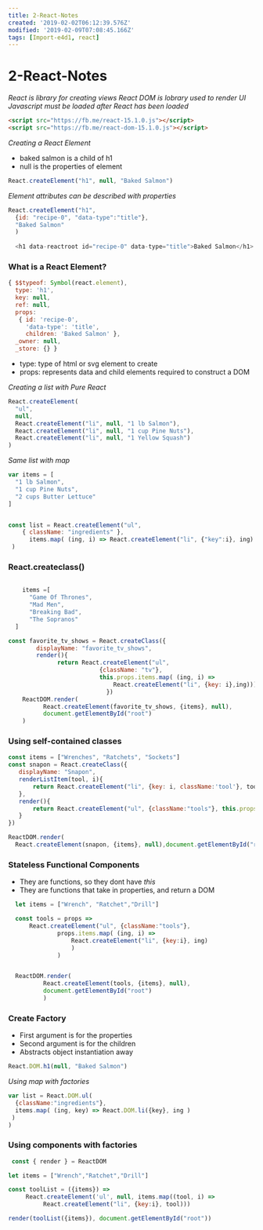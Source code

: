 ```yaml
---
title: 2-React-Notes
created: '2019-02-02T06:12:39.576Z'
modified: '2019-02-09T07:08:45.166Z'
tags: [Import-e4d1, react]
---
```


# 2-React-Notes

*React is library for creating views*
*React DOM is lobrary used to render UI*
*Javascript must be loaded after React has been loaded*

```html
<script src="https://fb.me/react-15.1.0.js"></script>
<script src="https://fb.me/react-dom-15.1.0.js"></script>
```

*Creating a React Element*
* baked salmon is a child of h1
* null is the properties of element

```javascript
React.createElement("h1", null, "Baked Salmon")
```

*Element attributes can be described with properties*
```javascript
React.createElement("h1", 
  {id: "recipe-0", "data-type":"title"},
  "Baked Salmon"
  )
  
  <h1 data-reactroot id="recipe-0" data-type="title">Baked Salmon</h1>
```
### What is a React Element?
```javascript
{ $$typeof: Symbol(react.element),
  type: 'h1',
  key: null,
  ref: null,
  props: 
   { id: 'recipe-0',
     'data-type': 'title',
     children: 'Baked Salmon' },
  _owner: null,
  _store: {} }
  ```
 * type: type of html or svg element to create
 * props: represents data and child elements required to construct a DOM
  
  
*Creating a list with Pure React*
```javascript
React.createElement(
  "ul",
  null,
  React.createElement("li", null, "1 lb Salmon"),
  React.createElement("li", null, "1 cup Pine Nuts"),
  React.createElement("li", null, "1 Yellow Squash")
)
```
*Same list with map*

```javascript
var items = [
  "1 lb Salmon",
  "1 cup Pine Nuts",
  "2 cups Butter Lettuce"
]


const list = React.createElement("ul",
    { className: "ingredients" }, 
      items.map( (ing, i) => React.createElement("li", {"key":i}, ing) )
 )
```

### React.createclass()
  
  ```javascript

      items =[
        "Game Of Thrones",
        "Mad Men",
        "Breaking Bad",
        "The Sopranos"
    ]

 const favorite_tv_shows = React.createClass({
          displayName: "favorite_tv_shows",
          render(){
                return React.createElement("ul", 
                            {className: "tv"}, 
                            this.props.items.map( (ing, i) => 
                                React.createElement("li", {key: i},ing)))}
                              })
      ReactDOM.render(
            React.createElement(favorite_tv_shows, {items}, null),
            document.getElementById("root")
      )

  ```
  
### Using self-contained classes
 ```javascript
const items = ["Wrenches", "Ratchets", "Sockets"]
const snapon = React.createClass({
    displayName: "Snapon",
    renderListItem(tool, i){
        return React.createElement("li", {key: i, className:'tool'}, tool)
    },
    render(){
        return React.createElement("ul", {className:"tools"}, this.props.items.map(this.renderListItem))
    }
})

ReactDOM.render(
   React.createElement(snapon, {items}, null),document.getElementById("root"))
 ```
### Stateless Functional Components
  * They are functions, so they dont have *this*
  * They are functions that take in properties, and return a DOM
  
  ```javascript
    let items = ["Wrench", "Ratchet","Drill"]

    const tools = props => 
        React.createElement("ul", {className:"tools"}, 
                props.items.map( (ing, i) => 
                    React.createElement("li", {key:i}, ing)
                    )
                )


    ReactDOM.render(
            React.createElement(tools, {items}, null), 
            document.getElementById("root")
            )
 ```
 
### Create Factory
* First argument is for the properties
* Second argument is for the children
* Abstracts object instantiation away

```javascript
React.DOM.h1(null, "Baked Salmon")

```
*Using map with factories*
```javascript
var list = React.DOM.ul(
  {className:"ingredients"},
  items.map( (ing, key) => React.DOM.li({key}, ing )
 )
)

```
### Using components with factories
```javascript
 const { render } = ReactDOM

let items = ["Wrench","Ratchet","Drill"]

const toolList = ({items}) => 
     React.createElement('ul', null, items.map((tool, i) => 
          React.createElement("li", {key:i}, tool)))

render(toolList({items}), document.getElementById("root"))

```
